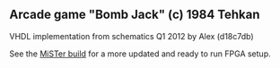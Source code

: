 ## Arcade game "Bomb Jack" (c) 1984 Tehkan
VHDL implementation from schematics Q1 2012 by Alex (d18c7db)

See the [MiSTer build](https://github.com/MiSTer-devel/Arcade-BombJack_MiSTer) for a more updated and ready to run FPGA setup.
